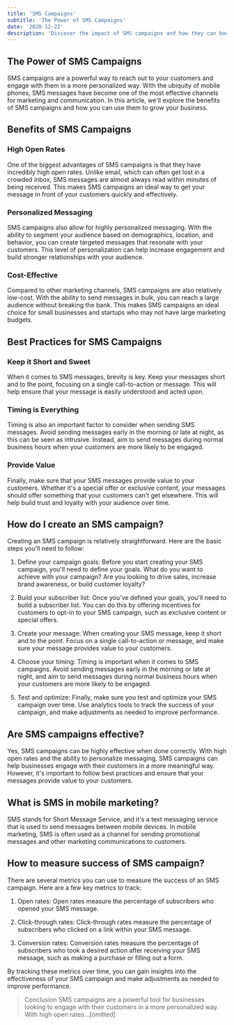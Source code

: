 ```yaml
---
title: 'SMS Campaigns'
subtitle: 'The Power of SMS Campaigns'
date: '2020-12-22'
description: 'Discover the impact of SMS campaigns and how they can boost your business. Engage with your audience in a new way and achieve impressive results with this powerful marketing tool.'
---
```


## The Power of SMS Campaigns

SMS campaigns are a powerful way to reach out to your customers and engage with them in a more personalized way. With the ubiquity of mobile phones, SMS messages have become one of the most effective channels for marketing and communication. In this article, we'll explore the benefits of SMS campaigns and how you can use them to grow your business.

## Benefits of SMS Campaigns

### High Open Rates

One of the biggest advantages of SMS campaigns is that they have incredibly high open rates. Unlike email, which can often get lost in a crowded inbox, SMS messages are almost always read within minutes of being received. This makes SMS campaigns an ideal way to get your message in front of your customers quickly and effectively.

### Personalized Messaging

SMS campaigns also allow for highly personalized messaging. With the ability to segment your audience based on demographics, location, and behavior, you can create targeted messages that resonate with your customers. This level of personalization can help increase engagement and build stronger relationships with your audience.

### Cost-Effective

Compared to other marketing channels, SMS campaigns are also relatively low-cost. With the ability to send messages in bulk, you can reach a large audience without breaking the bank. This makes SMS campaigns an ideal choice for small businesses and startups who may not have large marketing budgets.

## Best Practices for SMS Campaigns

### Keep it Short and Sweet

When it comes to SMS messages, brevity is key. Keep your messages short and to the point, focusing on a single call-to-action or message. This will help ensure that your message is easily understood and acted upon.

### Timing is Everything

Timing is also an important factor to consider when sending SMS messages. Avoid sending messages early in the morning or late at night, as this can be seen as intrusive. Instead, aim to send messages during normal business hours when your customers are more likely to be engaged.

### Provide Value

Finally, make sure that your SMS messages provide value to your customers. Whether it's a special offer or exclusive content, your messages should offer something that your customers can't get elsewhere. This will help build trust and loyalty with your audience over time.

## How do I create an SMS campaign?

Creating an SMS campaign is relatively straightforward. Here are the basic steps you'll need to follow:

1. Define your campaign goals: Before you start creating your SMS campaign, you'll need to define your goals. What do you want to achieve with your campaign? Are you looking to drive sales, increase brand awareness, or build customer loyalty?

2. Build your subscriber list: Once you've defined your goals, you'll need to build a subscriber list. You can do this by offering incentives for customers to opt-in to your SMS campaign, such as exclusive content or special offers.

3. Create your message: When creating your SMS message, keep it short and to the point. Focus on a single call-to-action or message, and make sure your message provides value to your customers.

4. Choose your timing: Timing is important when it comes to SMS campaigns. Avoid sending messages early in the morning or late at night, and aim to send messages during normal business hours when your customers are more likely to be engaged.

5. Test and optimize: Finally, make sure you test and optimize your SMS campaign over time. Use analytics tools to track the success of your campaign, and make adjustments as needed to improve performance.

## Are SMS campaigns effective?

Yes, SMS campaigns can be highly effective when done correctly. With high open rates and the ability to personalize messaging, SMS campaigns can help businesses engage with their customers in a more meaningful way. However, it's important to follow best practices and ensure that your messages provide value to your customers.

## What is SMS in mobile marketing?

SMS stands for Short Message Service, and it's a text messaging service that is used to send messages between mobile devices. In mobile marketing, SMS is often used as a channel for sending promotional messages and other marketing communications to customers.

## How to measure success of SMS campaign?

There are several metrics you can use to measure the success of an SMS campaign. Here are a few key metrics to track:

1. Open rates: Open rates measure the percentage of subscribers who opened your SMS message.

2. Click-through rates: Click-through rates measure the percentage of subscribers who clicked on a link within your SMS message.

3. Conversion rates: Conversion rates measure the percentage of subscribers who took a desired action after receiving your SMS message, such as making a purchase or filling out a form.

By tracking these metrics over time, you can gain insights into the effectiveness of your SMS campaign and make adjustments as needed to improve performance.

> Conclusion
> SMS campaigns are a powerful tool for businesses looking to engage with their customers in a more personalized way. With high open rates…[omitted]
